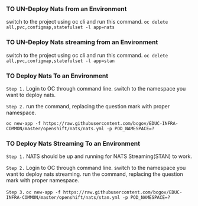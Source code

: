 ### TO UN-Deploy Nats from an Environment
 switch to the project using oc cli and run this command. `oc delete all,pvc,configmap,statefulset -l app=nats`

### TO UN-Deploy Nats streaming from an Environment
switch to the project using oc cli and run this command. `oc delete all,pvc,configmap,statefulset -l app=stan`

### TO Deploy Nats To an Environment
`Step 1.`  Login to OC through command line. switch to the namespace you want to deploy nats.

`Step 2.`  run the command, replacing the question mark with proper namespace.
 
 `oc new-app -f https://raw.githubusercontent.com/bcgov/EDUC-INFRA-COMMON/master/openshift/nats/nats.yml -p POD_NAMESPACE=?`
 
### TO Deploy Nats Streaming To an Environment
`Step 1.`  NATS should be up and running for NATS Streaming(STAN) to work.

`Step 2.`  Login to OC through command line. switch to the namespace you want to deploy nats streaming. run the command, replacing the question mark with proper namespace.

`Step 3.`  `oc new-app -f https://raw.githubusercontent.com/bcgov/EDUC-INFRA-COMMON/master/openshift/nats/stan.yml -p POD_NAMESPACE=? `
